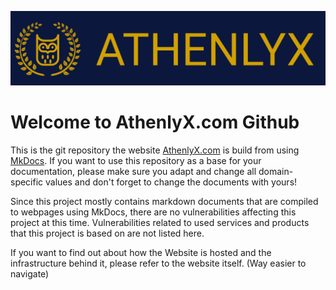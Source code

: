 ![Image](/docs/images/general/athenlyx-high-resolution-logo_banner.png)

# Welcome to AthenlyX.com Github


This is the git repository the website [AthenlyX.com](https://athenlyx.com) is build from using [MkDocs](https://athenlyx.com/applications/mkdocs). If you want to use this repository as a base for your documentation, please make sure you adapt and change all domain-specific values and don't forget to change the documents with yours!


Since this project mostly contains markdown documents that are compiled to webpages using MkDocs, there are no vulnerabilities affecting this project at this time. Vulnerabilities related to used services and products that this project is based on are not listed here.


If you want to find out about how the Website is hosted and the infrastructure behind it, please refer to the website itself. (Way easier to navigate)

